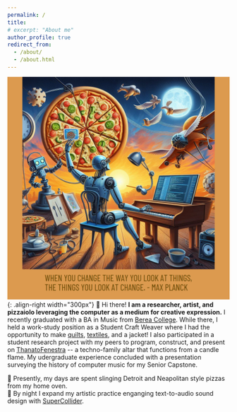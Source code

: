 ```yaml
---
permalink: /
title: 
# excerpt: "About me"
author_profile: true
redirect_from: 
  - /about/
  - /about.html
---
```


![Illustration of robot reaching for pizza while play piano and programming a computer](/images/homepage_img_robot_max_planck.png){: .align-right width="300px"}
👋 Hi there! **I am a researcher, artist, and pizzaiolo leveraging the computer as a medium for creative expression.** I recently graduated with a BA in Music from <a href="https://www.berea.edu/" target="_blank">Berea College</a>. While there, I held a work-study position as a Student Craft Weaver where I had the opportunity to make <a href="https://www.bcloghousecrafts.com/student-craft-garden-sampler-quilted-tapestry.html" target="_blank">quilts</a>, <a href="https://www.bcloghousecrafts.com/student-craft/weaving/" target="_blank">textiles</a>, and a jacket! I also participated in a student research project with my peers to program, construct, and present on <a href="https://bladehicks.github.io/portfolio/portfolio_1_thanato/" target="_blank">ThanatoFenestra</a> -- a techno-family altar that functions from a candle flame. My udergraduate experience concluded with a presentation surveying the history of computer music for my Senior Capstone.  

🍕 Presently, my days are spent slinging Detroit and Neapolitan style pizzas from my home oven.<br>
🤖 By night I expand my artistic practice enganging text-to-audio sound design with <a href="https://supercollider.github.io/" target="_blank">SuperCollider</a>.  
